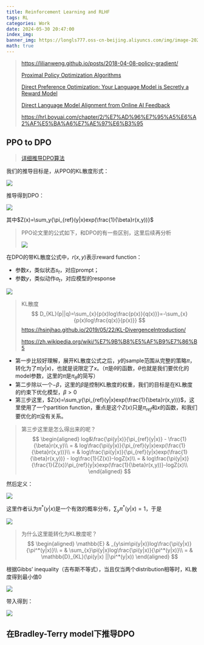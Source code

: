 ```yaml
---
title: Reinforcement Learning and RLHF
tags: RL
categories: Work
date: 2024-05-30 20:47:00
index_img: 
banner_img: https://longls777.oss-cn-beijing.aliyuncs.com/img/image-20240530201052952.png
math: true
---
```




> https://lilianweng.github.io/posts/2018-04-08-policy-gradient/
>
> [Proximal Policy Optimization Algorithms](https://arxiv.org/pdf/1707.06347)
>
> [Direct Preference Optimization: Your Language Model is Secretly a Reward Model](https://arxiv.org/pdf/2305.18290)
>
> [Direct Language Model Alignment from Online AI Feedback](https://arxiv.org/pdf/2402.04792)
>
> https://hrl.boyuai.com/chapter/2/%E7%AD%96%E7%95%A5%E6%A2%AF%E5%BA%A6%E7%AE%97%E6%B3%95



## PPO to DPO

> [详细推导DPO算法](https://zhuanlan.zhihu.com/p/697757566)

我们的推导目标是，从PPO的KL散度形式：

![](https://longls777.oss-cn-beijing.aliyuncs.com/img/image-20240530155132756.png)

推导得到DPO：

![](https://longls777.oss-cn-beijing.aliyuncs.com/img/image-20240530155317455.png)

其中$Z(x)=\sum_y{\pi_{ref}(y|x)exp(\frac{1}{\beta}r(x,y))}$​

> PPO论文里的公式如下，和DPO的有一些区别，这里后续再分析
>
> ![](https://longls777.oss-cn-beijing.aliyuncs.com/img/image-20240530160402081.png)



在DPO的带KL散度公式中，$r(x,y)$表示reward function：

- 参数$x$，类似状态$s_t$​，对应prompt；
- 参数$y$，类似动作$a_t$，对应模型的response

![](https://longls777.oss-cn-beijing.aliyuncs.com/img/image-20240530161226849.png)

> KL散度
> $$
> D_{KL}(p||q)=\sum_{x}{p(x)log\frac{p(x)}{q(x)}}=-\sum_{x}{p(x)log\frac{q(x)}{p(x)}}
> $$
> https://hsinjhao.github.io/2019/05/22/KL-DivergenceIntroduction/
>
> https://zh.wikipedia.org/wiki/%E7%9B%B8%E5%AF%B9%E7%86%B5

- 第一步比较好理解，展开KL散度公式之后，$y$的sample范围从完整的策略$\pi$，转化为了$\pi(y|x)$，也就是说限定了$x$。（$\pi$是$\theta$的函数，$\theta$也就是我们要优化的model参数，这里的$\pi$是$\pi_{\theta}$的简写）
- 第二步除以一个$-\beta$，这里的$\beta$是控制KL散度的权重，我们的目标是在KL散度的约束下优化模型，$\beta>0$
- 第三步这里，$Z(x)=\sum_y{\pi_{ref}(y|x)exp(\frac{1}{\beta}r(x,y))}$，这里使用了一个partition function，重点是这个$Z(x)$只是$\pi_{ref}$和$x$的函数，和我们要优化的$\pi$​​​没有关系。

> 第三步这里是怎么得出来的呢？
> $$
> \begin{aligned}
> log&\frac{\pi(y|x)}{\pi_{ref}(y|x)} - \frac{1}{\beta}r(x,y)\\
> = & log\frac{\pi(y|x)}{\pi_{ref}(y|x)exp(\frac{1}{\beta}r(x,y))}\\
> = & log\frac{\pi(y|x)}{\pi_{ref}(y|x)exp(\frac{1}{\beta}r(x,y))} - log\frac{1}{Z(x)}-logZ(x)\\
> = & log\frac{\pi(y|x)}{\frac{1}{Z(x)}\pi_{ref}(y|x)exp(\frac{1}{\beta}r(x,y))}-logZ(x)\\
> \end{aligned}
> $$

然后定义：

![](https://longls777.oss-cn-beijing.aliyuncs.com/img/image-20240530162721549.png)

这里作者认为$\pi^*(y|x)$是一个有效的概率分布，$\sum_y{\pi^*(y|x)}=1$，于是

![](https://longls777.oss-cn-beijing.aliyuncs.com/img/image-20240530163534496.png)

> 为什么这里能转化为KL散度呢？
> $$
> \begin{aligned}
> \mathbb{E} & _{y\sim\pi(y|x)}log\frac{\pi(y|x)}{\pi^*(y|x)}\\
> = & \sum_{x}\pi(y|x)log\frac{\pi(y|x)}{\pi^*(y|x)}\\
> = & \mathbb{D}_{KL}(\pi(y|x) ||\pi^*(y|x))
> \end{aligned}
> $$

根据Gibbs’ inequality（吉布斯不等式），当且仅当两个distribution相等时，KL散度得到最小值0

![](https://longls777.oss-cn-beijing.aliyuncs.com/img/image-20240530193848166.png)

带入得到：

![](https://longls777.oss-cn-beijing.aliyuncs.com/img/image-20240530200931279.png)

## 在Bradley-Terry model下推导DPO



